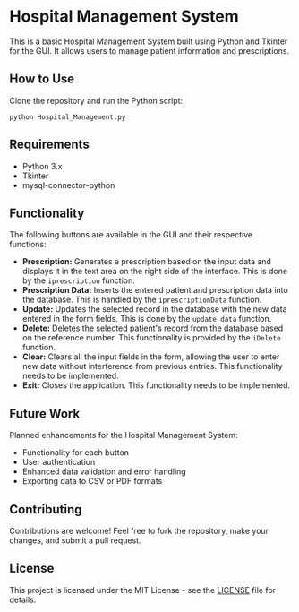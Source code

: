 <!DOCTYPE html>
<html lang="en">
<head>
    <meta charset="UTF-8">
    <meta name="viewport" content="width=device-width, initial-scale=1.0">
    <title>Hospital Management System</title>
</head>
<body>

<h1>Hospital Management System</h1>

<p>This is a basic Hospital Management System built using Python and Tkinter for the GUI. It allows users to manage patient information and prescriptions.</p>

<h2>How to Use</h2>
<p>Clone the repository and run the Python script:</p>
<pre><code>python Hospital_Management.py</code></pre>

<h2>Requirements</h2>
<ul>
    <li>Python 3.x</li>
    <li>Tkinter</li>
    <li>mysql-connector-python</li>
</ul>

<h2>Functionality</h2>
<p>The following buttons are available in the GUI and their respective functions:</p>
<ul>
    <li><strong>Prescription:</strong> Generates a prescription based on the input data and displays it in the text area on the right side of the interface. This is done by the <code>iprescription</code> function.</li>
    <li><strong>Prescription Data:</strong> Inserts the entered patient and prescription data into the database. This is handled by the <code>iprescriptionData</code> function.</li>
    <li><strong>Update:</strong> Updates the selected record in the database with the new data entered in the form fields. This is done by the <code>update_data</code> function.</li>
    <li><strong>Delete:</strong> Deletes the selected patient's record from the database based on the reference number. This functionality is provided by the <code>iDelete</code> function.</li>
    <li><strong>Clear:</strong> Clears all the input fields in the form, allowing the user to enter new data without interference from previous entries. This functionality needs to be implemented.</li>
    <li><strong>Exit:</strong> Closes the application. This functionality needs to be implemented.</li>
</ul>

<h2>Future Work</h2>
<p>Planned enhancements for the Hospital Management System:</p>
<ul>
    <li>Functionality for each button</li>
    <li>User authentication</li>
    <li>Enhanced data validation and error handling</li>
    <li>Exporting data to CSV or PDF formats</li>
    <!-- Add more planned enhancements -->
</ul>

<h2>Contributing</h2>
<p>Contributions are welcome! Feel free to fork the repository, make your changes, and submit a pull request.</p>

<h2>License</h2>
<p>This project is licensed under the MIT License - see the <a href="LICENSE">LICENSE</a> file for details.</p>

</body>
</html>
